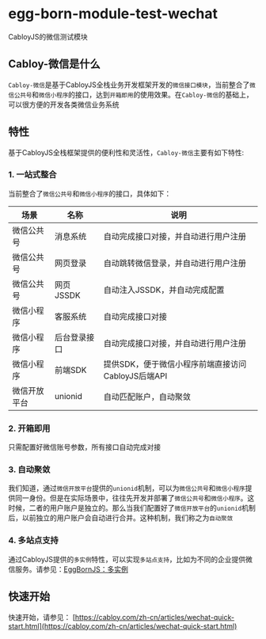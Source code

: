 # egg-born-module-test-wechat

CabloyJS的微信测试模块

## Cabloy-微信是什么

`Cabloy-微信`是基于CabloyJS全栈业务开发框架开发的`微信接口模块`，当前整合了`微信公共号`和`微信小程序`的接口，达到`开箱即用`的使用效果。在`Cabloy-微信`的基础上，可以很方便的开发各类微信业务系统

## 特性

基于CabloyJS全栈框架提供的便利性和灵活性，`Cabloy-微信`主要有如下特性:

### 1. 一站式整合

当前整合了`微信公共号`和`微信小程序`的接口，具体如下：

|场景|名称|说明|
|--|--|--|
|微信公共号|消息系统|自动完成接口对接，并自动进行用户注册|
|微信公共号|网页登录|自动跳转微信登录，并自动进行用户注册|
|微信公共号|网页JSSDK|自动注入JSSDK，并自动完成配置|
|微信小程序|客服系统|自动完成接口对接|
|微信小程序|后台登录接口|自动完成接口对接，并自动进行用户注册|
|微信小程序|前端SDK|提供SDK，便于微信小程序前端直接访问CabloyJS后端API|
|微信开放平台|unionid|自动匹配账户，自动聚敛|

### 2. 开箱即用

只需配置好微信账号参数，所有接口自动完成对接

### 3. 自动聚敛

我们知道，通过`微信开放平台`提供的`unionid`机制，可以为`微信公共号`和`微信小程序`提供同一身份。但是在实际场景中，往往先开发并部署了`微信公共号`和`微信小程序`。这时候，二者的用户账户是独立的。那么当我们配置好了`微信开放平台`的`unionid`机制后，以前独立的用户账户会自动进行合并。这种机制，我们称之为`自动聚敛`

### 4. 多站点支持

通过CabloyJS提供的`多实例`特性，可以实现`多站点支持`，比如为不同的企业提供微信服务。请参见：[EggBornJS：多实例](https://cabloy.com/zh-cn/articles/44e45b3928ca4c6cb63809558145e000.html)

## 快速开始

快速开始，请参见： [https://cabloy.com/zh-cn/articles/wechat-quick-start.html](https://cabloy.com/zh-cn/articles/wechat-quick-start.html)
